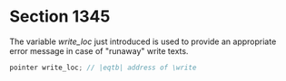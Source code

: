 # Section 1345

The variable *write_loc* just introduced is used to provide an appropriate error message in case of "runaway" write texts.

```c << Global variables >>+=
pointer write_loc; // |eqtb| address of \write
```
